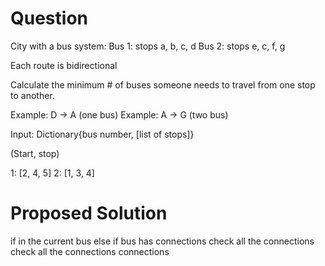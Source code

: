 # Question
City with a bus system:
Bus 1: stops a, b, c, d
Bus 2: stops e, c, f, g

Each route is bidirectional

Calculate the minimum # of buses someone needs to travel from one stop to another.

Example: D -> A (one bus)
Example: A -> G (two bus)


Input: Dictionary{bus number, [list of stops]}

(Start, stop)

1: [2, 4, 5]
2: [1, 3, 4]

# Proposed Solution
if in the current bus
else if bus has connections
	check all the connections
		check all the connections connections